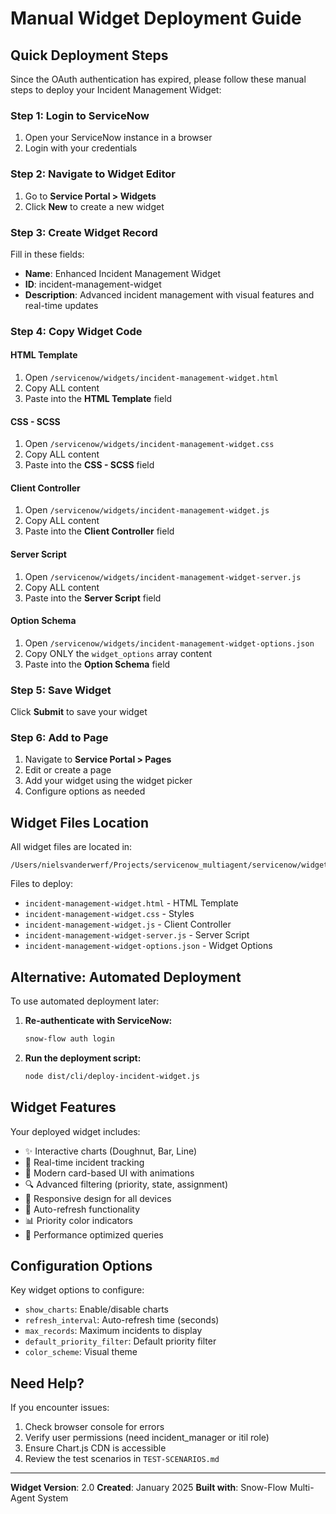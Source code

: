 # Manual Widget Deployment Guide

## Quick Deployment Steps

Since the OAuth authentication has expired, please follow these manual steps to deploy your Incident Management Widget:

### Step 1: Login to ServiceNow
1. Open your ServiceNow instance in a browser
2. Login with your credentials

### Step 2: Navigate to Widget Editor
1. Go to **Service Portal > Widgets**
2. Click **New** to create a new widget

### Step 3: Create Widget Record
Fill in these fields:
- **Name**: Enhanced Incident Management Widget
- **ID**: incident-management-widget
- **Description**: Advanced incident management with visual features and real-time updates

### Step 4: Copy Widget Code

#### HTML Template
1. Open `/servicenow/widgets/incident-management-widget.html`
2. Copy ALL content
3. Paste into the **HTML Template** field

#### CSS - SCSS
1. Open `/servicenow/widgets/incident-management-widget.css`
2. Copy ALL content
3. Paste into the **CSS - SCSS** field

#### Client Controller
1. Open `/servicenow/widgets/incident-management-widget.js`
2. Copy ALL content
3. Paste into the **Client Controller** field

#### Server Script
1. Open `/servicenow/widgets/incident-management-widget-server.js`
2. Copy ALL content
3. Paste into the **Server Script** field

#### Option Schema
1. Open `/servicenow/widgets/incident-management-widget-options.json`
2. Copy ONLY the `widget_options` array content
3. Paste into the **Option Schema** field

### Step 5: Save Widget
Click **Submit** to save your widget

### Step 6: Add to Page
1. Navigate to **Service Portal > Pages**
2. Edit or create a page
3. Add your widget using the widget picker
4. Configure options as needed

## Widget Files Location

All widget files are located in:
```
/Users/nielsvanderwerf/Projects/servicenow_multiagent/servicenow/widgets/
```

Files to deploy:
- `incident-management-widget.html` - HTML Template
- `incident-management-widget.css` - Styles
- `incident-management-widget.js` - Client Controller
- `incident-management-widget-server.js` - Server Script
- `incident-management-widget-options.json` - Widget Options

## Alternative: Automated Deployment

To use automated deployment later:

1. **Re-authenticate with ServiceNow:**
   ```bash
   snow-flow auth login
   ```

2. **Run the deployment script:**
   ```bash
   node dist/cli/deploy-incident-widget.js
   ```

## Widget Features

Your deployed widget includes:
- ✨ Interactive charts (Doughnut, Bar, Line)
- 🎯 Real-time incident tracking
- 🎨 Modern card-based UI with animations
- 🔍 Advanced filtering (priority, state, assignment)
- 📱 Responsive design for all devices
- 🔄 Auto-refresh functionality
- 📊 Priority color indicators
- 🚀 Performance optimized queries

## Configuration Options

Key widget options to configure:
- `show_charts`: Enable/disable charts
- `refresh_interval`: Auto-refresh time (seconds)
- `max_records`: Maximum incidents to display
- `default_priority_filter`: Default priority filter
- `color_scheme`: Visual theme

## Need Help?

If you encounter issues:
1. Check browser console for errors
2. Verify user permissions (need incident_manager or itil role)
3. Ensure Chart.js CDN is accessible
4. Review the test scenarios in `TEST-SCENARIOS.md`

---

**Widget Version**: 2.0
**Created**: January 2025
**Built with**: Snow-Flow Multi-Agent System
